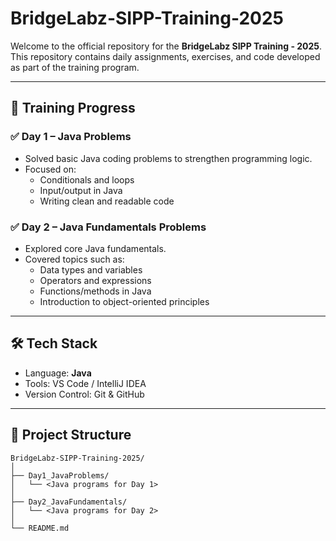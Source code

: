 # BridgeLabz-SIPP-Training-2025

Welcome to the official repository for the **BridgeLabz SIPP Training - 2025**.  
This repository contains daily assignments, exercises, and code developed as part of the training program.

---

## 📅 Training Progress

### ✅ Day 1 – Java Problems
- Solved basic Java coding problems to strengthen programming logic.
- Focused on:
  - Conditionals and loops
  - Input/output in Java
  - Writing clean and readable code

### ✅ Day 2 – Java Fundamentals Problems
- Explored core Java fundamentals.
- Covered topics such as:
  - Data types and variables
  - Operators and expressions
  - Functions/methods in Java
  - Introduction to object-oriented principles

---

## 🛠 Tech Stack

- Language: **Java**
- Tools: VS Code / IntelliJ IDEA
- Version Control: Git & GitHub

---

## 📁 Project Structure

```plaintext
BridgeLabz-SIPP-Training-2025/
│
├── Day1_JavaProblems/
│   └── <Java programs for Day 1>
│
├── Day2_JavaFundamentals/
│   └── <Java programs for Day 2>
│
└── README.md
